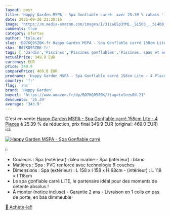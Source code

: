 ```yaml
---
layout: post
title: 'Happy Garden MSPA - Spa Gonflable carré  avec 25.39 % rabais '
date: 2021-09-26 21:30:16
image: 'https://m.media-amazon.com/images/I/31iaG5p3YML._SL500_._SL400_.jpg'
comments: true
category: ofertas
author: 'tole.es'
slug: 'B07KQ95ZBK-fr Happy Garden MSPA - Spa Gonflable carré 158cm Lite - 4 Places'
sku: 'B07KQ95ZBK-fr'
tags: [ 'Jardin','Piscines','Piscines gonflables','Piscines, spas et accessoires','happy garden', ]
actualPrice: 349.9 EUR
currency: EUR
price: 349.9
comparePrice: 469.0 EUR
prodname: 'Happy Garden MSPA - Spa Gonflable carré 158cm Lite - 4 Places'
country: 'fr'
flag: '🇫🇷'
brand: 'Happy Garden'
buyurl: 'https://www.amazon.fr/dp/B07KQ95ZBK/?tag=tolees0d-21'
descuento: '25.39'
average: '343.9'
---
```


C'est en vente [Happy Garden MSPA - Spa Gonflable carré 158cm Lite - 4 Places](https://www.amazon.fr/dp/B07KQ95ZBK/?tag=tolees0d-21)  à  25.39 % de réduction, prix final  349.9 EUR (original: 469.0 EUR) ici:

[![Happy Garden MSPA - Spa Gonflable carré ](https://m.media-amazon.com/images/I/31iaG5p3YML._SL500_._SL400_.jpg)](https://www.amazon.fr/dp/B07KQ95ZBK/?tag=tolees0d-21)

ℹ️:

- Couleurs : Spa (extérieur) : bleu marine - Spa (intérieur) : blanc
- Matières : Spa : PVC renforcé avec technologie 6 couches
- Dimensions : Spa (extérieur) : L 158 x l 158 x H 68cm - (intérieur) : L 118 × l 118cm
- Le spa gonflable carré LITE, le partenaire idéal pour des moments de détente absolus !
- À monter (notice incluse) - Garantie 2 ans - Livraison en 1 colis en pas de porte, en bas dimmeuble

[🛒 Achète-le!!](https://www.amazon.fr/dp/B07KQ95ZBK/?tag=tolees0d-21)
